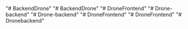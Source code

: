 "# BackendDrone" 
"# BackendDrone" 
"# DroneFrontend" 
"# Drone-backend" 
"# Drone-backend" 
"# DroneFrontend" 
"# DroneFrontend" 
"# Dronebackend" 
